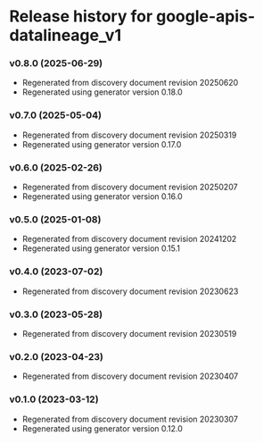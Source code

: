 # Release history for google-apis-datalineage_v1

### v0.8.0 (2025-06-29)

* Regenerated from discovery document revision 20250620
* Regenerated using generator version 0.18.0

### v0.7.0 (2025-05-04)

* Regenerated from discovery document revision 20250319
* Regenerated using generator version 0.17.0

### v0.6.0 (2025-02-26)

* Regenerated from discovery document revision 20250207
* Regenerated using generator version 0.16.0

### v0.5.0 (2025-01-08)

* Regenerated from discovery document revision 20241202
* Regenerated using generator version 0.15.1

### v0.4.0 (2023-07-02)

* Regenerated from discovery document revision 20230623

### v0.3.0 (2023-05-28)

* Regenerated from discovery document revision 20230519

### v0.2.0 (2023-04-23)

* Regenerated from discovery document revision 20230407

### v0.1.0 (2023-03-12)

* Regenerated from discovery document revision 20230307
* Regenerated using generator version 0.12.0

